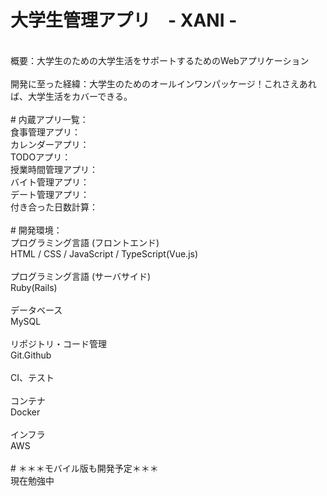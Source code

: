 # 大学生管理アプリ　- XANI -
 <br>
概要：大学生のための大学生活をサポートするためのWebアプリケーション <br>
 <br>
開発に至った経緯：大学生のためのオールインワンパッケージ！これさえあれば、大学生活をカバーできる。 <br>
  <br>               
# 内蔵アプリ一覧：
 <br>
食事管理アプリ： <br>
カレンダーアプリ： <br>
TODOアプリ： <br>
授業時間管理アプリ： <br>
バイト管理アプリ： <br>
デート管理アプリ： <br>
付き合った日数計算： <br>
 <br>
# 開発環境： <br>
プログラミング言語 (フロントエンド)  <br>
HTML / CSS / JavaScript / TypeScript(Vue.js)  <br>
 <br>
プログラミング言語 (サーバサイド) <br>
Ruby(Rails) <br>
 <br>
データベース <br>
MySQL <br>
 <br>
リポジトリ・コード管理 <br>
Git.Github <br>
 <br>
CI、テスト <br>
 <br>
コンテナ <br>
Docker <br>
 <br>
インフラ <br>
AWS <br>
 <br>
# ＊＊＊モバイル版も開発予定＊＊＊ <br>
現在勉強中 <br>
